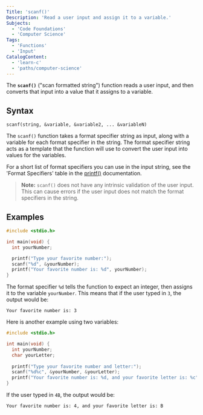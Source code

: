 ```yaml
---
Title: 'scanf()'
Description: 'Read a user input and assign it to a variable.'
Subjects:
  - 'Code Foundations'
  - 'Computer Science'
Tags:
  - 'Functions'
  - 'Input'
CatalogContent:
  - 'learn-c'
  - 'paths/computer-science'
---
```


The **`scanf()`** ("scan formatted string") function reads a user input, and then converts that input into a value that it assigns to a variable.

## Syntax

```pseudo
scanf(string, &variable, &variable2, ... &variableN)
```

The `scanf()` function takes a format specifier string as input, along with a variable for each format specifier in the string. The format specifier string acts as a template that the function will use to convert the user input into values for the variables.

For a short list of format specifiers you can use in the input string, see the 'Format Specifiers' table in the [printf()](../printf/printf.md) documentation.

> **Note:** `scanf()` does not have any intrinsic validation of the user input. This can cause errors if the user input does not match the format specifiers in the string.

## Examples

```c
#include <stdio.h>

int main(void) {
  int yourNumber;

  printf("Type your favorite number:");
  scanf("%d", &yourNumber);
  printf("Your favorite number is: %d", yourNumber);
}
```

The format specifier `%d` tells the function to expect an integer, then assigns it to the variable `yourNumber`. This means that if the user typed in `3`, the output would be:

```shell
Your favorite number is: 3
```

Here is another example using two variables:

```c
#include <stdio.h>

int main(void) {
  int yourNumber;
  char yourLetter;
  
  printf("Type your favorite number and letter:");
  scanf("%d%c", &yourNumber, &yourLetter);
  printf("Your favorite number is: %d, and your favorite letter is: %c", yourNumber, yourLetter);
}
```

If the user typed in `4B`, the output would be:
```shell
Your favorite number is: 4, and your favorite letter is: B
```